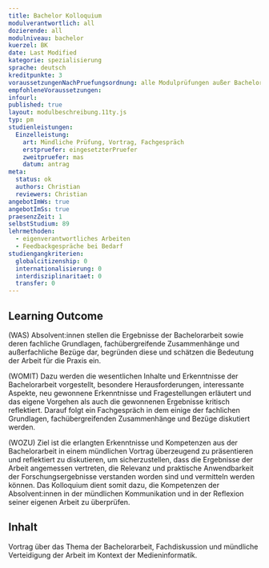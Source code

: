 ```yaml
---
title: Bachelor Kolloquium
modulverantwortlich: all
dozierende: all
modulniveau: bachelor
kuerzel: BK
date: Last Modified
kategorie: spezialisierung
sprache: deutsch
kreditpunkte: 3
voraussetzungenNachPruefungsordnung: alle Modulprüfungen außer Bachelor Kolloquium bestanden
empfohleneVoraussetzungen: 
infourl: 
published: true
layout: modulbeschreibung.11ty.js
typ: pm
studienleistungen:
  Einzelleistung:
    art: Mündliche Prüfung, Vortrag, Fachgespräch
    erstpruefer: eingesetzterPruefer
    zweitpruefer: mas
    datum: antrag
meta:
  status: ok
  authors: Christian
  reviewers: Christian
angebotImWs: true
angebotImSs: true
praesenzZeit: 1
selbstStudium: 89
lehrmethoden:
  - eigenverantwortliches Arbeiten 
  - Feedbackgespräche bei Bedarf  
studiengangkriterien:
  globalcitizenship: 0
  internationalisierung: 0
  interdisziplinaritaet: 0
  transfer: 0  
---
```


## Learning Outcome

(WAS) Absolvent:innen stellen die Ergebnisse der Bachelorarbeit sowie deren fachliche Grundlagen, fachübergreifende Zusammenhänge und außerfachliche Bezüge dar, begründen diese und schätzen die Bedeutung der Arbeit für die Praxis ein.

(WOMIT) Dazu werden die wesentlichen Inhalte und Erkenntnisse der Bachelorarbeit vorgestellt, besondere Herausforderungen, interessante Aspekte, neu gewonnene Erkenntnisse und Fragestellungen erläutert und das eigene Vorgehen als auch die gewonnenen Ergebnisse kritisch reflektiert. Darauf folgt ein Fachgespräch in dem einige der fachlichen Grundlagen, fachübergreifenden Zusammenhänge und Bezüge diskutiert werden.

(WOZU) Ziel ist die erlangten Erkenntnisse und Kompetenzen aus der Bachelorarbeit in einem mündlichen Vortrag überzeugend zu präsentieren und reflektiert zu diskutieren, um sicherzustellen, dass die Ergebnisse der Arbeit angemessen vertreten, die Relevanz und praktische Anwendbarkeit der Forschungsergebnisse verstanden worden sind und vermitteln werden können. Das Kolloquium dient somit dazu, die Kompetenzen der Absolvent:innen in der mündlichen Kommunikation und in der Reflexion seiner eigenen Arbeit zu überprüfen.

## Inhalt
Vortrag über das Thema der Bachelorarbeit, Fachdiskussion und mündliche Verteidigung der Arbeit im Kontext der Medieninformatik.

